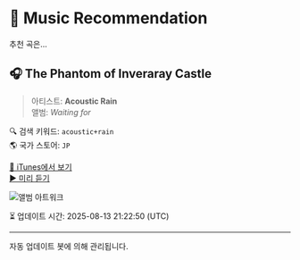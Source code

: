 
# 🎵 Music Recommendation

추천 곡은...

## 🎧 The Phantom of Inveraray Castle  
> 아티스트: **Acoustic Rain**  
> 앨범: _Waiting for_  

🔍 검색 키워드: `acoustic+rain`  
🌎 국가 스토어: `JP`

[🔗 iTunes에서 보기](https://music.apple.com/jp/album/the-phantom-of-inveraray-castle/1491538724?i=1491539136&uo=4)  
[▶️ 미리 듣기](https://audio-ssl.itunes.apple.com/itunes-assets/AudioPreview113/v4/53/a6/b1/53a6b1d4-f9df-80cf-3e84-085791ea99ba/mzaf_17630685894713946672.plus.aac.p.m4a)

![앨범 아트워크](https://is1-ssl.mzstatic.com/image/thumb/Music113/v4/12/98/23/12982303-bd4d-c3ad-0f62-1db1c0508e78/cover.jpg/100x100bb.jpg)

⏳ 업데이트 시간: 2025-08-13 21:22:50 (UTC)

---
자동 업데이트 봇에 의해 관리됩니다.
